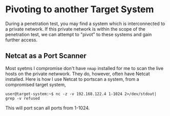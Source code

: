 # Pivoting to another Target System
During a penetration test, you may find a system which is interconnected to a private network. If this private network is within the scope of the penetration test, we can attempt to "pivot" to these systems and gain further access.
## Netcat as a Port Scanner
Most syetms I compromise don't have `nmap` installed for me to scan the live hosts on the private netwwork. They do, however, often have Netcat installed. Here is how I use Netcat to portscan a system, from a compromised target system,
```
user@target-system:~$ nc -z -v 192.168.122.4 1-1024 2>/dev/stdout| grep -v refused
```
This will port scan all ports from 1-1024.
